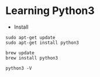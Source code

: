 # Learning Python3

- Install
```
sudo apt-get update
sudo apt-get install python3

brew update
brew install python3

python3 -V
```
